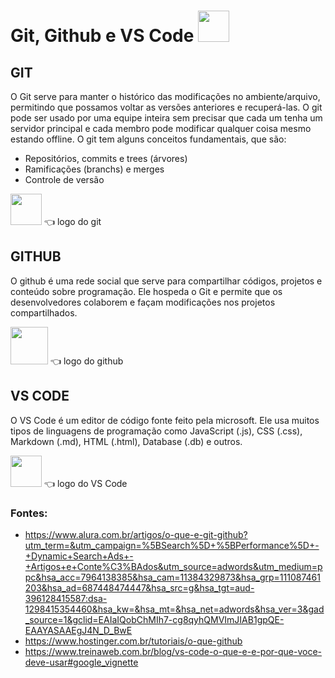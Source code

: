 # Git, Github e VS Code <img src="https://media.tenor.com/qbhpNdk612IAAAAi/lol-kawaii.gif" width="50px">

## **GIT**
O Git serve para manter o histórico das modificações no ambiente/arquivo, permitindo que possamos voltar as versões anteriores e recuperá-las. O git pode ser usado por uma equipe inteira sem precisar que cada um tenha um servidor principal e cada membro pode modificar qualquer coisa mesmo estando offline.  O git tem alguns conceitos fundamentais, que são:
* Repositórios, commits e trees (árvores)
* Ramificações (branchs) e merges
* Controle de versão

<img src="https://logowik.com/content/uploads/images/git6963.jpg" width="50px"> 👈 logo do git

## **GITHUB**
O github é uma rede social que serve para compartilhar códigos, projetos e conteúdo sobre programação. Ele hospeda o Git e permite que os desenvolvedores colaborem e façam modificações nos projetos compartilhados.

<img src="https://encrypted-tbn0.gstatic.com/images?q=tbn:ANd9GcQR-TZ5i1URxiPZJ1msPH_n64u48jegTML8zILZJy8_vA&s" width="60px"> :point_left: logo do github

## **VS CODE** 
O VS Code é um editor de código fonte feito pela microsoft. Ele usa muitos tipos de linguagens de programação como JavaScript (.js), CSS (.css), Markdown (.md), HTML (.html), Database (.db) e outros. 

<img src="https://encrypted-tbn0.gstatic.com/images?q=tbn:ANd9GcSHZHIMkWDuGXasIXFDx6Bp8S0C1RcJY4zKiSBbxJqDfA&s" width="50px"> :point_left: logo do VS Code

### Fontes:
* https://www.alura.com.br/artigos/o-que-e-git-github?utm_term=&utm_campaign=%5BSearch%5D+%5BPerformance%5D+-+Dynamic+Search+Ads+-+Artigos+e+Conte%C3%BAdos&utm_source=adwords&utm_medium=ppc&hsa_acc=7964138385&hsa_cam=11384329873&hsa_grp=111087461203&hsa_ad=687448474447&hsa_src=g&hsa_tgt=aud-396128415587:dsa-1298415354460&hsa_kw=&hsa_mt=&hsa_net=adwords&hsa_ver=3&gad_source=1&gclid=EAIaIQobChMIh7-cg8qyhQMVImJIAB1gpQE-EAAYASAAEgJ4N_D_BwE
* https://www.hostinger.com.br/tutoriais/o-que-github
* https://www.treinaweb.com.br/blog/vs-code-o-que-e-e-por-que-voce-deve-usar#google_vignette
  
